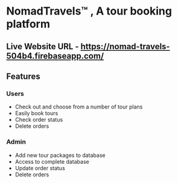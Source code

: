 # NomadTravels™ , A tour booking platform

## Live Website URL - https://nomad-travels-504b4.firebaseapp.com/

## Features

### Users

- Check out and choose from a number of tour plans
- Easily book tours
- Check order status
- Delete orders

### Admin

- Add new tour packages to database
- Access to complete database
- Update order status
- Delete orders
